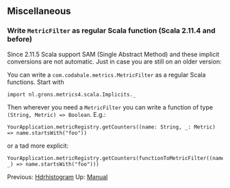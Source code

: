 ## Miscellaneous

### Write `MetricFilter` as regular Scala function (Scala 2.11.4 and before)

Since 2.11.5 Scala support SAM (Single Abstract Method) and these implicit conversions are not automatic. Just in
case you are still on an older version:

You can write a `com.codahale.metrics.MetricFilter` as a regular Scala functions. Start with

    import nl.grons.metrics4.scala.Implicits._

Then wherever you need a `MetricFilter` you can write a function of type `(String, Metric) => Boolean`. E.g.:

    YourApplication.metricRegistry.getCounters((name: String, _: Metric) => name.startsWith("foo"))

or a tad more explicit:

    YourApplication.metricRegistry.getCounters(functionToMetricFilter((name, _) => name.startsWith("foo")))


Previous: [Hdrhistogram](Hdrhistogram.md) Up: [Manual](Manual.md)
